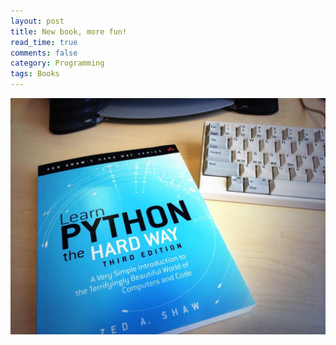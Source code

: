 ```yaml
---
layout: post
title: New book, more fun!
read_time: true  
comments: false
category: Programming 
tags: Books 
---
```


![Python Third Edition](/assets/python-book.jpg)

